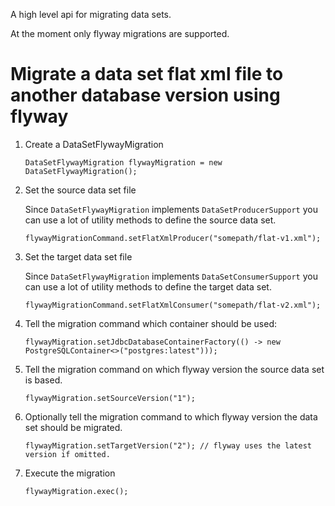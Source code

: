 A high level api for migrating data sets.

At the moment only flyway migrations are supported.

# Migrate a data set flat xml file to another database version using flyway 

1. Create a DataSetFlywayMigration

       DataSetFlywayMigration flywayMigration = new DataSetFlywayMigration();

2. Set the source data set file

   Since `DataSetFlywayMigration` implements `DataSetProducerSupport` you can use a lot of utility
   methods to define the source data set.

       flywayMigrationCommand.setFlatXmlProducer("somepath/flat-v1.xml");

5. Set the target data set file
   
   Since `DataSetFlywayMigration` implements `DataSetConsumerSupport` you can use a lot of utility
   methods to define the target data set.

       flywayMigrationCommand.setFlatXmlConsumer("somepath/flat-v2.xml");

6. Tell the migration command which container should be used:

       flywayMigration.setJdbcDatabaseContainerFactory(() -> new PostgreSQLContainer<>("postgres:latest")));

7. Tell the migration command on which flyway version the source data set is based.

       flywayMigration.setSourceVersion("1");

8. Optionally tell the migration command to which flyway version the data set should be migrated.

       flywayMigration.setTargetVersion("2"); // flyway uses the latest version if omitted.

9. Execute the migration

       flywayMigration.exec();
